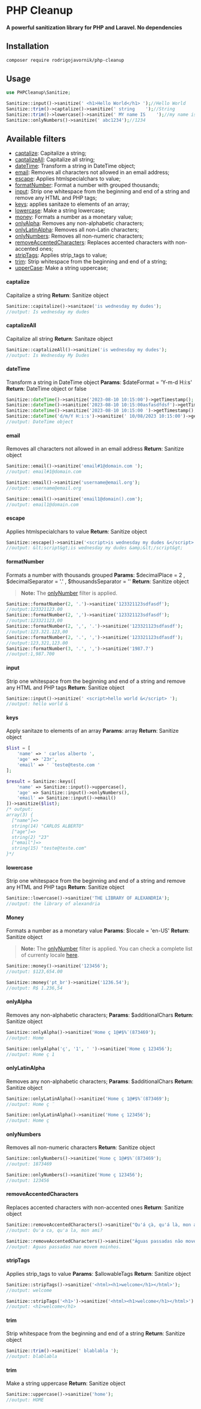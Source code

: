 
# PHP Cleanup
#### A powerful sanitization library for PHP and Laravel. No dependencies

## Installation
```sh
composer require rodrigojavornik/php-cleanup
```

## Usage
```php
use PHPCleanup\Sanitize;

Sanitize::input()->sanitize(' <h1>Hello World</h1> ');//Hello World
Sanitize::trim()->captalize()->sanitize(' string    ');//String
Sanitize::trim()->lowercase()->sanitize(' MY name IS    ');//my name is
Sanitize::onlyNumbers()->sanitize(' abc1234');//1234
```

## Available filters

 - [captalize](#captalize): Capitalize a string;
 - [captalizeAll](#captalizeall): Capitalize all string;
 - [dateTime](#datetime): Transform a string in DateTime object;
 - [email](#email): Removes all characters not allowed in an email address;
 - [escape](#escape): Applies htmlspecialchars to value;
 - [formatNumber](#formatnumber): Format a number with grouped thousands;
 - [input](#input): Strip one whitespace from the beginning and end of a string and remove any HTML and PHP tags;
 - [keys](#keys):  applies sanitaze to elements of an array;
 - [lowercase](#lowercase): Make a string lowercase;
 - [money](#money): Formats a number as a monetary value;
 - [onlyAlpha](#onlyalpha): Removes any non-alphabetic characters;
 - [onlyLatinAlpha](#onlylatinalpha): Removes all non-Latin characters;
 - [onlyNumbers](#onlynumbers): Removes all non-numeric characters;
 - [removeAccentedCharacters](#removeaccentedcharacters): Replaces accented characters with non-accented ones;
 - [stripTags](striptags): Applies strip_tags to value;
 - [trim](#trim): Strip whitespace from the beginning and end of a string;
 - [upperCase](#uppercase): Make a string uppercase;

#### captalize
Capitalize a string
**Return**: Sanitize object
```php
Sanitize::capitalize()->sanitaze('is wednesday my dudes');
//output: Is wednesday my dudes
```
#### captalizeAll
Capitalize all string
**Return**: Sanitaze object
```php
Sanitize::captalizeAll()->sanitize('is wednesday my dudes');
//output: Is Wednesday My Dudes
```
#### dateTime
Transform a string in DateTime object
**Params**: $dateFormat = 'Y-m-d H:i:s'
**Return**: DateTime object or false
```php
Sanitize::dateTime()->sanitize('2023-08-10 10:15:00')->getTimestamp();
Sanitize::dateTime()->sanitize('2023-08-10 10:15:00asfasdfdsf')->getTimestamp();
Sanitize::dateTime()->sanitize('2023-08-10 10:15:00 ')->getTimestamp();
Sanitize::dateTime('d/m/Y H:i:s')->sanitize(' 10/08/2023 10:15:00')->getTimestamp();
//output: DateTime object 
```
#### email
Removes all characters not allowed in an email address
**Return**: Sanitize object
```php
Sanitize::email()->sanitize('email#1@domain.com ');
//output: email#1@domain.com

Sanitize::email()->sanitize('username@email.org');
//output: username@email.org

Sanitize::email()->sanitize('email1@domain().com');
//output: email1@domain.com
```
#### escape
Applies htmlspecialchars to value
**Return**: Sanitize object
```php
Sanitize::escape()->sanitize('<script>is wednesday my dudes &</script>')
//output: &lt;script&gt;is wednesday my dudes &amp;&lt;/script&gt;
```
#### formatNumber
Formats a number with thousands grouped
**Params**: $decimalPlace = 2 , $decimalSeparator = '.' , $thousandsSeparator = ''
**Return**: Sanitize object
> **Note:** The [onlyNumber](#onlynumber) filter is applied.
```php
Sanitize::formatNumber(2, '.')->sanitize('123321123sdfasdf');
//output:123321123.00
Sanitize::formatNumber(2, ',')->sanitize('123321123sdfasdf');
//output:123321123,00
Sanitize::formatNumber(2, ',', '.')->sanitize('123321123sdfasdf');
//output:123.321.123,00
Sanitize::formatNumber(2, '.', ',')->sanitize('123321123sdfasdf');
//output:123,321,123.00
Sanitize::formatNumber(3, '.', ',')->sanitize('1987.7')
//output:1,987.700
```
#### input
Strip one whitespace from the beginning and end of a string and remove any HTML and PHP tags
**Return**: Sanitize object
```php
Sanitize::input()->sanitize(' <script>hello world &</script> ');
//output: hello world &
```
#### keys
 Apply sanitaze to elements of an array
 **Params**: array
**Return**: Sanitize object
```php
$list = [
	'name' => ' carlos alberto ',
	'age' => '23r',
	'email' => ' ¨teste@teste.com '
];

$result = Sanitize::keys([
	'name' => Sanitize::input()->uppercase(),
	'age' => Sanitize::input()->onlyNumbers(),
	'email' => Sanitize::input()->email()
])->sanitize($list);
/* output:
array(3) {
  ["name"]=>
  string(14) "CARLOS ALBERTO"
  ["age"]=>
  string(2) "23"
  ["email"]=>
  string(15) "teste@teste.com"
}*/ 
```
#### lowercase
Strip one whitespace from the beginning and end of a string and remove any HTML and PHP tags
**Return**: Sanitize object
```php
Sanitize::lowercase()->sanitize('THE LIBRARY OF ALEXANDRIA');
//output: the library of alexandria
```
#### Money
Formats a number as a monetary value
**Params**: $locale = 'en-US'
**Return**: Sanitize object
> **Note:** The [onlyNumber](#onlynumber) filter is applied.
>  You can check a complete list of currenty locale [here](https://community.lansweeper.com/t5/customizing-the-web-console/list-of-currency-culture-codes/ta-p/64431).
```php
Sanitize::money()->sanitize('123456');
//output: $123,654.00

Sanitize::money('pt_br')->sanitize('1236.54');
//output: R$ 1.236,54
```
#### onlyAlpha
Removes any non-alphabetic characters;
**Params**: $additionalChars
**Return**: Sanitize object
```php
Sanitize::onlyAlpha()->sanitize('Home ç 1@#$%¨(873469');
//output: Home

Sanitize::onlyAlpha('ç', '1', ' ')->sanitize('Home ç 123456');
//output: Home ç 1
```

#### onlyLatinAlpha
Removes any non-alphabetic characters;
**Params**: $additionalChars
**Return**: Sanitize object
```php
Sanitize::onlyLatinAlpha()->sanitize('Home ç 1@#$%¨(873469');
//output: Home ç ¨

Sanitize::onlyLatinAlpha()->sanitize('Home ç 123456');
//output: Home ç 
```
#### onlyNumbers
Removes all non-numeric characters
**Return**: Sanitize object
```php
Sanitize::onlyNumbers()->sanitize('Home ç 1@#$%¨(873469');
//output: 1873469

Sanitize::onlyNumbers()->sanitize('Home ç 123456');
//output: 123456 
```
#### removeAccentedCharacters
Replaces accented characters with non-accented ones
**Return**: Sanitize object
```php
Sanitize::removeAccentedCharacters()->sanitize("Qu'á çà, qu'á là, mon ami?");
//output: Qu'a ca, qu'a la, mon ami?

Sanitize::removeAccentedCharacters()->sanitize("Águas passadas não movem moinhos.")
//output: Aguas passadas nao movem moinhos.
```
#### stripTags
 Applies strip_tags to value
 **Params**: $allowableTags
**Return**: Sanitize object
```php
Sanitize::stripTags()->sanitize('<html><h1>welcome</h1></html>');
//output: welcome

Sanitize::stripTags('<h1>')->sanitize('<html><h1>welcome</h1></html>')
//output: <h1>welcome</h1>
```
#### trim
Strip whitespace from the beginning and end of a string
**Return**: Sanitize object
```php
Sanitize::trim()->sanitize(' blablabla ');
//output: blablabla
```
#### trim
Make a string uppercase
**Return**: Sanitize object
```php
Sanitize::uppercase()->sanitize('home');
//output: HOME
```
